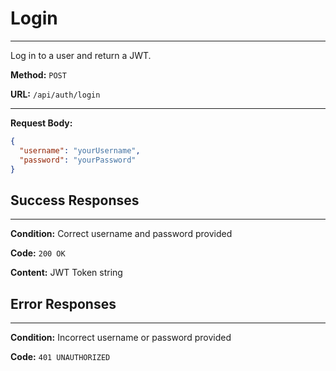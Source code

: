 # Login

---

Log in to a user and return a JWT.

**Method:** `POST`

**URL:** `/api/auth/login`

---

**Request Body:**
```json
{
  "username": "yourUsername",
  "password": "yourPassword"
}
```

## Success Responses

---

**Condition:** Correct username and password provided

**Code:** `200 OK`

**Content:** JWT Token string

## Error Responses

---

**Condition:** Incorrect username or password provided

**Code:** `401 UNAUTHORIZED`